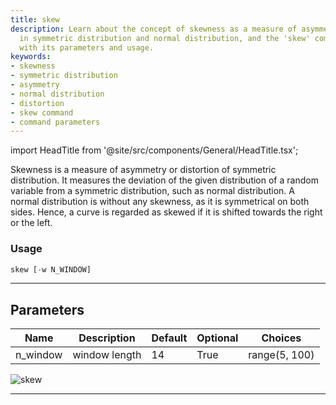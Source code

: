 ```yaml
---
title: skew
description: Learn about the concept of skewness as a measure of asymmetry, its relevance
  in symmetric distribution and normal distribution, and the 'skew' command along
  with its parameters and usage.
keywords:
- skewness
- symmetric distribution
- asymmetry
- normal distribution
- distortion
- skew command
- command parameters
---
```


import HeadTitle from '@site/src/components/General/HeadTitle.tsx';

<HeadTitle title="forex/qa/skew - Reference | OpenBB Terminal Docs" />

Skewness is a measure of asymmetry or distortion of symmetric distribution. It measures the deviation of the given distribution of a random variable from a symmetric distribution, such as normal distribution. A normal distribution is without any skewness, as it is symmetrical on both sides. Hence, a curve is regarded as skewed if it is shifted towards the right or the left.

### Usage

```python
skew [-w N_WINDOW]
```

---

## Parameters

| Name | Description | Default | Optional | Choices |
| ---- | ----------- | ------- | -------- | ------- |
| n_window | window length | 14 | True | range(5, 100) |

![skew](https://user-images.githubusercontent.com/46355364/154308298-7528be2a-05f5-44b8-a479-d4716b2a6c6e.png)

---
